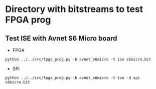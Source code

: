 # Directory with bitstreams to test FPGA prog

## Test ISE with Avnet S6 Micro board

* FPGA
```
python ../../src/fpga_prog.py -b avnet_s6micro -t ise s6micro.bit
```
* SPI
```
python ../../src/fpga_prog.py -b avnet_s6micro -t ise -d spi s6micro.bit
```
